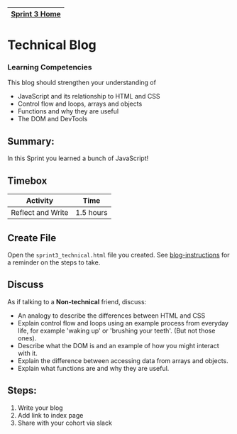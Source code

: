 [Sprint 3 Home](README.md)|
---|

# Technical Blog

### Learning Competencies
This blog should strengthen your understanding of 
- JavaScript and its relationship to HTML and CSS 
- Control flow and loops, arrays and objects 
- Functions and why they are useful 
- The DOM and DevTools 


## Summary:
In this Sprint you learned a bunch of JavaScript!  

## Timebox

Activity | Time|
------------|----------|
Reflect and Write | 1.5 hours


## Create File 
Open the `sprint3_technical.html` file you created. 
See [blog-instructions](/resources/blog-instructions.md) for a reminder on the steps to take.  

## Discuss 
As if talking to a __Non-technical__ friend, discuss:

- An analogy to describe the differences between HTML and CSS
- Explain control flow and loops using an example process from everyday life, for example 'waking up' or 'brushing your teeth'. (But not those ones).
- Describe what the DOM is and an example of how you might interact with it. 
- Explain the difference between accessing data from arrays and objects.
- Explain what functions are and why they are useful.

## Steps:
1. Write your blog 
2. Add link to index page
3. Share with your cohort via slack


